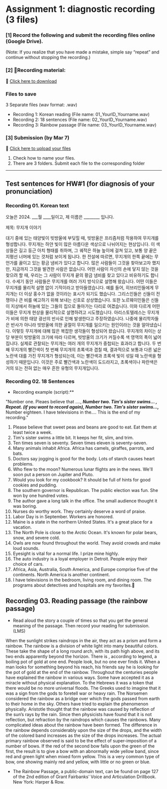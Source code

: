 # Assignment 1: diagnostic recording (3 files)

### [1] Record the following and submit the recording files online (Google Drive).  
(Note: If you realize that you have made a mistake, simple say “repeat” and continue without stopping the recording.)

### [2] 🎈Recording material: 
💾 [Click here to download](https://github.com/MK316/Spring2024/raw/main/Engpro/data/HW01-recording-materail.pdf)

### Files to save
3 Separate files (wav format: .wav)
+ Recording 1: Korean reading (File name: 01_YourID_Yourname.wav)
+ Recording 2: 18 sentences (File name: 02_YourID_Yourname.wav)
+ Recording 3: Rainbow passage (File name: 03_YourID_Yourname.wav)

### [3] Submission (by Mar 7)

🎈 [Click here to upload your files](https://drive.google.com/drive/folders/1Zyco6dSvSfEAYExYabJRR1wL9DSLQAE1?usp=drive_link)
1. Check how to name your files.
2. There are 3 folders. Submit each file to the corresponding folder

---

## Test sentences for HW#1 (for diagnosis of your pronunciation)

### Recording 01. Korean text

오늘은 2024. ___월 ____일이고, 제 이름은 ________ 입니다.


제목: 무지개 이야기


대기 중에 있는 태양빛이 빗방울에 부딪힐 때, 빗방울은 프리즘처럼 작용하여 무지개를 형성합니다. 무지개는 하얀 빛이 많은 아름다운 색상으로 나뉘어지는 현상입니다. 이 색상들은 길고 둥근 아치 형태를 취하며, 그 궤적은 하늘 높이에 걸쳐 있고, 보통 양 끝은 지평선 너머에 있는 것처럼 보이게 됩니다. 한 전설에 따르면, 무지개의 한쪽 끝에는 무언가를 끓이고 있는 황금 냄비가 있다고 합니다. 많은 사람들이 그것을 찾아보고자 했지만, 지금까지 그것을 발견한 사람은 없습니다. 어떤 사람이 자신의 손에 닿지 않는 것을 찾으려 할 때, 우리는 그 사람이 무지개 끝의 황금 냄비를 찾고 있다고 비유하기도 합니다. 수세기 동안 사람들은 무지개를 여러 가지 방식으로 설명해 왔습니다. 어떤 이들은 무지개를 물리적 설명 없이 기적이라고 받아들였습니다. 예를 들어, 히브리인들에게 무지개는 더 이상 홍수가 없을 것이라는 표시가 되기도 했습니다. 그리스인들은 신들이 전쟁이나 큰 비를 예고하기 위해 보내는 신호로 상상했습니다. 또한 노르웨이인들은 신들이 지상에서 하늘에 있는 그들의 집으로 돌아가는 다리로 여겼습니다. 이와 다르게 어떤 이들은 무지개 현상을 물리적으로 설명하려고 시도했습니다. 아리스토텔레스는 무지개가 비에 의한 태양 광선의 반사로 인해 발생한다고 주장하였습니다. 나중에 물리학자들은 반사가 아니라 빗방울에 의한 굴절이 무지개를 일으키는 원인이라는 것을 알아냈습니다. 이렇듯 무지개에 대해 많은 복잡한 생각들이 형성되어 왔습니다. 무지개의 차이는 상당 부분이 빗방울의 크기에 따라 다르며, 빗방울의 크기가 커질수록 색 영역의 폭이 넓어집니다. 실제로 관찰되는 무지개는 여러 개의 무지개가 중첩되는 효과라고 합니다. 두 번째 무지개의 빨간색이 첫 번째 무지개의 초록색과 겹칠 때, 결과적으로 보통과 다른 넓은 노란색 대를 가진 무지개가 형성되는데, 이는 빨간색과 초록색 빛이 섞일 때 노란색을 형성하기 때문입니다. 이것은 주로 빨간색과 노란색이 도드라지고, 초록색이나 파란색은 거의 또는 전혀 없는 매우 흔한 유형의 무지개입니다.


### Recording 02. 18 Sentences

+ Recording example (script):** 

"Number one. Pleaes believe that ...., **_Number two. Tim's sister swims... , Repeat. (if you want to record again), Number two. Tim's sister swims...,_** Number eighteen. I have televisions in the.... This is the end of my recording."


1.	Please believe that sweet peas and beans are good to eat. Eat them at least twice a week. 
2.	Tim's sister swims a little bit. It keeps her fit, slim, and trim. 
3.	Ten times seven is seventy. Seven times eleven is seventy-seven. 
4.	Many animals inhabit Africa. Africa has camels, giraffes, parrots, and bats. 
5.	Doctors say jogging is good for the body. Lots of starch causes heart problems. 
6.	Who flew to the moon? Numerous lunar flights are in the news. We'll soon put a person on Jupiter and Pluto. 
7.	Would you look for my cookbook? It should be full of hints for good cookies and pudding. 
8.	The southern governor is Republican. The public election was fun. She won by one hundred votes. 
9.	The author gave a long talk in the office. The small audience thought it was boring. 
10.	Nurses do worthy work. They certainly deserve a word of praise.
11.	Labor Day is in September. Workers are honored. 
12.	Maine is a state in the northern United States. It's a great place for a vacation. 
13.	The North Pole is close to the Arctic Ocean. It's known for polar bears, snow, and severe cold. 
14.	Owls are now found throughout the world. They avoid crowds and make loud sounds. 
15.	Eyesight is vital for a normal life. I prize mine highly. 
16.	The auto industry is a loyal employer in Detroit. People enjoy their choice of cars. 
17.	Africa, Asia, Australia, South America, and Europe comprise five of the continents. North America is another continent. 
18. I have televisions in the bedroom, living room, and dining room. The programs about detectives and hospitals are my favorites.

## Recording 03. Reading passage (the rainbow passage)
* Read aloud the story a couple of times so that you get the general meaning of the passage. Then record your reading for submission. (LMS)

When the sunlight strikes raindrops in the air, they act as a prism and form a rainbow. The rainbow is a division of white light into many beautiful colors. These take the shape of a long round arch, with its path high above, and its two ends apparently beyond the horizon. There is , according to legend, a boiling pot of gold at one end. People look, but no one ever finds it. When a man looks for something beyond his reach, his friends say he is looking for the pot of gold at the end of the rainbow. Throughout the centuries people have explained the rainbow in various ways. Some have accepted it as a miracle without physical explanation. To the Hebrews it was a token that there would be no more universal floods. The Greeks used to imagine that it was a sign from the gods to foretell war or heavy rain. The Norsemen considered the rainbow as a bridge over which the gods passed from earth to their home in the sky. Others have tried to explain the phenomenon physically. Aristotle thought that the rainbow was caused by reflection of the sun’s rays by the rain. Since then physicists have found that it is not reflection, but refraction by the raindrops which causes the rainbows. Many complicated ideas about the rainbow have been formed. The difference in the rainbow depends considerably upon the size of the drops, and the width of the colored band increases as the size of the drops increases. The actual primary rainbow observed is said to be the effect of super-imposition of a number of bows. If the red of the second bow falls upon the green of the first, the result is to give a bow with an abnormally wide yellow band, since red and green light when mixed form yellow. This is a very common type of bow, one showing mainly red and yellow, with little or no green or blue. 

<The end>


- The Rainbow Passage, a public-domain text, can be found on page 127 of the 2nd edition of Grant Fairbanks’ Voice and Articulation Drillbook. New York: Harper & Row.

